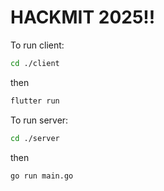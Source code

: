 # HACKMIT 2025!!

To run client:

```bash
cd ./client
```
then
```bash
flutter run
```

To run server:

```bash
cd ./server
```
then
```bash
go run main.go
```
